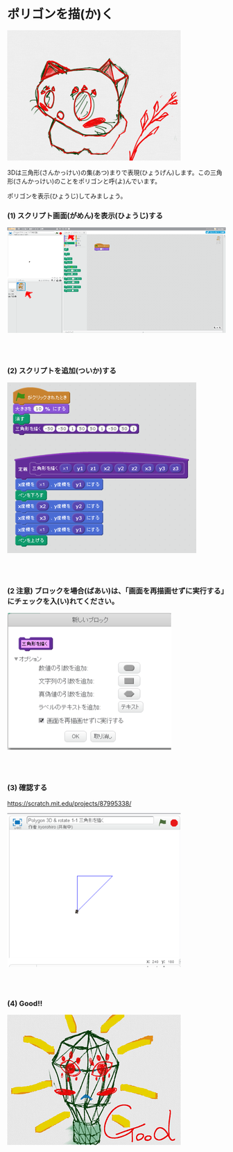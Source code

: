 # ポリゴンを描(か)く

![](about.png)

3Dは三角形(さんかっけい)の集(あつ)まりで表現(ひょうげん)します。この三角形(さんかっけい)のことをポリゴンと呼(よ)んでいます。

ポリゴンを表示(ひょうじ)してみましょう。


### (1) スクリプト画面(がめん)を表示(ひょうじ)する

![](c001.png)

<br>
<br>

### (2) スクリプトを追加(ついか)する

![](cs01.png)

<br>
<br>

### (2 注意) ブロックを場合(ばあい)は、「画面を再描画せずに実行する」にチェックを入(い)れてください。

![](cs02.png)

<br>
<br>

### (3) 確認する
https://scratch.mit.edu/projects/87995338/

![](cc01.png)

<br>
<br>

### (4) Good!!

![](../good.png)


